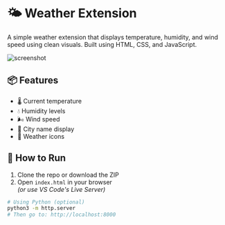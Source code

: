 # 🌤️ Weather Extension

A simple weather extension that displays temperature, humidity, and wind speed using clean visuals. Built using HTML, CSS, and JavaScript.

![screenshot](./images/weather-preview.png) 

## 📦 Features

- 🌡️ Current temperature
- 💧 Humidity levels
- 🌬️ Wind speed
- 📍 City name display
- 📸 Weather icons

## 🚀 How to Run

1. Clone the repo or download the ZIP
2. Open `index.html` in your browser  
   *(or use VS Code's Live Server)*

```bash
# Using Python (optional)
python3 -m http.server
# Then go to: http://localhost:8000
